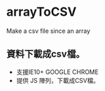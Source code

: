 # arrayToCSV
Make a csv file since an array 

## 資料下載成csv檔。
* 支援IE10+ GOOGLE CHROME 
* 提供 JS 陣列，下載成CSV檔。

